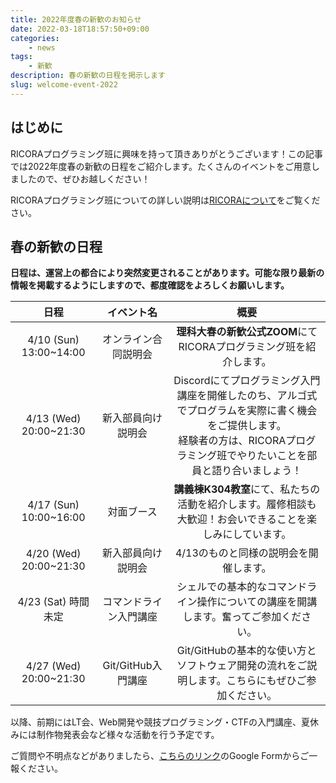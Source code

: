 ```yaml
---
title: 2022年度春の新歓のお知らせ
date: 2022-03-18T18:57:50+09:00
categories:
    - news
tags:
    - 新歓
description: 春の新歓の日程を掲示します
slug: welcome-event-2022
---
```


## はじめに
RICORAプログラミング班に興味を持って頂きありがとうございます！この記事では2022年度春の新歓の日程をご紹介します。たくさんのイベントをご用意しましたので、ぜひお越しください！

RICORAプログラミング班についての詳しい説明は[RICORAについて](/about-us/)をご覧ください。

## 春の新歓の日程

**日程は、運営上の都合により突然変更されることがあります。可能な限り最新の情報を掲載するようにしますので、都度確認をよろしくお願いします。**

| 日程 | イベント名 | 概要 |
| :--: | :--: | :--: |
| 4/10 (Sun) 13:00~14:00 | オンライン合同説明会 | **理科大春の新歓公式ZOOM**にてRICORAプログラミング班を紹介します。|
| 4/13 (Wed) 20:00~21:30 | 新入部員向け説明会 | Discordにてプログラミング入門講座を開催したのち、アルゴ式でプログラムを実際に書く機会をご提供します。<br> 経験者の方は、RICORAプログラミング班でやりたいことを部員と語り合いましょう！|
| 4/17 (Sun) 10:00~16:00 | 対面ブース | **講義棟K304教室**にて、私たちの活動を紹介します。履修相談も大歓迎！お会いできることを楽しみにしています。 |
| 4/20 (Wed) 20:00~21:30 | 新入部員向け説明会 | 4/13のものと同様の説明会を開催します。 |
| 4/23 (Sat) 時間未定 | コマンドライン入門講座 | シェルでの基本的なコマンドライン操作についての講座を開講します。奮ってご参加ください。 |
| 4/27 (Wed) 20:00~21:30 | Git/GitHub入門講座 | Git/GitHubの基本的な使い方とソフトウェア開発の流れをご説明します。こちらにもぜひご参加ください。 |

以降、前期にはLT会、Web開発や競技プログラミング・CTFの入門講座、夏休みには制作物発表会など様々な活動を行う予定です。

ご質問や不明点などがありましたら、[こちらのリンク](/contact/)のGoogle Formからご一報ください。
